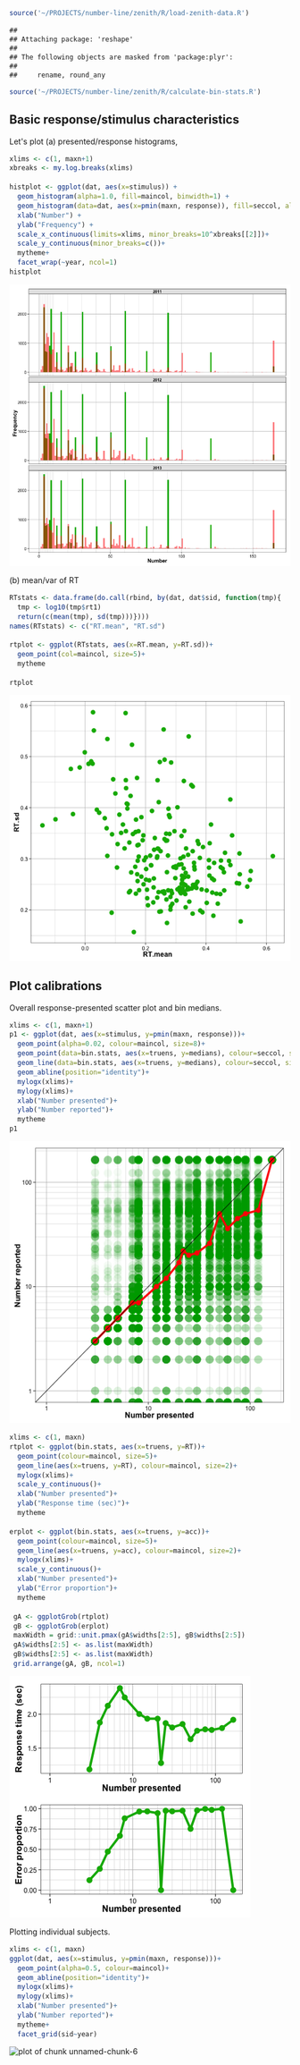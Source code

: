 

```r
source('~/PROJECTS/number-line/zenith/R/load-zenith-data.R')
```

```
## 
## Attaching package: 'reshape'
## 
## The following objects are masked from 'package:plyr':
## 
##     rename, round_any
```

```r
source('~/PROJECTS/number-line/zenith/R/calculate-bin-stats.R')
```

Basic response/stimulus characteristics
---------------

Let's plot (a) presented/response histograms, 


```r
xlims <- c(1, maxn+1)
xbreaks <- my.log.breaks(xlims)

histplot <- ggplot(dat, aes(x=stimulus)) +
  geom_histogram(alpha=1.0, fill=maincol, binwidth=1) +
  geom_histogram(data=dat, aes(x=pmin(maxn, response)), fill=seccol, alpha=0.5, binwidth=1) +
  xlab("Number") +
  ylab("Frequency") +
  scale_x_continuous(limits=xlims, minor_breaks=10^xbreaks[[2]])+
  scale_y_continuous(minor_breaks=c())+
  mytheme+
  facet_wrap(~year, ncol=1)
histplot
```

![plot of chunk unnamed-chunk-2](figure/unnamed-chunk-2.png) 

(b) mean/var of RT


```r
RTstats <- data.frame(do.call(rbind, by(dat, dat$sid, function(tmp){
  tmp <- log10(tmp$rt1)
  return(c(mean(tmp), sd(tmp)))})))
names(RTstats) <- c("RT.mean", "RT.sd")

rtplot <- ggplot(RTstats, aes(x=RT.mean, y=RT.sd))+
  geom_point(col=maincol, size=5)+
  mytheme

rtplot
```

![plot of chunk unnamed-chunk-3](figure/unnamed-chunk-3.png) 


Plot calibrations
-----------------

Overall response-presented scatter plot and bin medians.


```r
xlims <- c(1, maxn+1)
p1 <- ggplot(dat, aes(x=stimulus, y=pmin(maxn, response)))+
  geom_point(alpha=0.02, colour=maincol, size=8)+
  geom_point(data=bin.stats, aes(x=truens, y=medians), colour=seccol, size=5)+
  geom_line(data=bin.stats, aes(x=truens, y=medians), colour=seccol, size=2)+
  geom_abline(position="identity")+
  mylogx(xlims)+
  mylogy(xlims)+
  xlab("Number presented")+
  ylab("Number reported")+
  mytheme
p1
```

![plot of chunk unnamed-chunk-4](figure/unnamed-chunk-4.png) 



```r
xlims <- c(1, maxn)
rtplot <- ggplot(bin.stats, aes(x=truens, y=RT))+
  geom_point(colour=maincol, size=5)+
  geom_line(aes(x=truens, y=RT), colour=maincol, size=2)+
  mylogx(xlims)+
  scale_y_continuous()+
  xlab("Number presented")+
  ylab("Response time (sec)")+
  mytheme

erplot <- ggplot(bin.stats, aes(x=truens, y=acc))+
  geom_point(colour=maincol, size=5)+
  geom_line(aes(x=truens, y=acc), colour=maincol, size=2)+
  mylogx(xlims)+
  scale_y_continuous()+
  xlab("Number presented")+
  ylab("Error proportion")+
  mytheme

 gA <- ggplotGrob(rtplot)
 gB <- ggplotGrob(erplot)
 maxWidth = grid::unit.pmax(gA$widths[2:5], gB$widths[2:5])
 gA$widths[2:5] <- as.list(maxWidth)
 gB$widths[2:5] <- as.list(maxWidth)
 grid.arrange(gA, gB, ncol=1)
```

![plot of chunk unnamed-chunk-5](figure/unnamed-chunk-5.png) 


Plotting individual subjects.


```r
xlims <- c(1, maxn)
ggplot(dat, aes(x=stimulus, y=pmin(maxn, response)))+
  geom_point(alpha=0.5, colour=maincol)+
  geom_abline(position="identity")+
  mylogx(xlims)+
  mylogy(xlims)+
  xlab("Number presented")+
  ylab("Number reported")+
  mytheme+
  facet_grid(sid~year)
```

![plot of chunk unnamed-chunk-6](figure/unnamed-chunk-6.png) 

